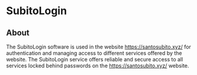 # SubitoLogin
## About
The SubitoLogin software is used in the website https://santosubito.xyz/ for authentication and managing access to different services offered by the website.
The SubitoLogin service offers reliable and secure access to all services locked behind passwords on the https://santosubito.xyz/ website.
